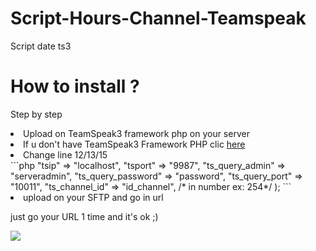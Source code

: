 # Script-Hours-Channel-Teamspeak
Script date ts3

<h1>How to install ?</h1>

<p>Step by step</p>

<li>Upload on TeamSpeak3 framework php on your server</li>
<li>If u don't have TeamSpeak3 Framework PHP clic <a href="http://addons.teamspeak.com/directory/addon/integration/TeamSpeak-3-PHP-Framework.html">here</a></li>
<li>Change line 12/13/15</li>
```php
        "tsip" => "localhost",
        "tsport" => "9987",
        "ts_query_admin" => "serveradmin",
        "ts_query_password" => "password",
        "ts_query_port" => "10011",
        "ts_channel_id" => "id_channel", /* in number ex: 254*/
    );
```
<li>upload on your SFTP and go in url</li>

<p>just go your URL 1 time and it's ok ;)</p>

<img src="http://i.gyazo.com/15342a53023513a26131350afbdf0bd8.gif">
